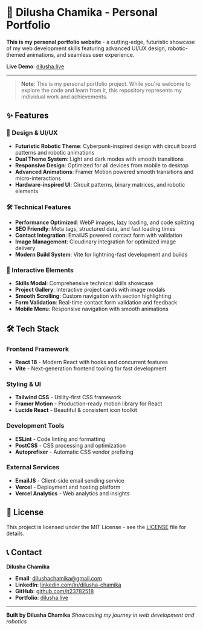 # 🚀 Dilusha Chamika - Personal Portfolio

**This is my personal portfolio website** - a cutting-edge, futuristic showcase of my web development skills featuring advanced UI/UX design, robotic-themed animations, and seamless user experience.

**Live Demo**: [dilusha.live](https://www.dilusha.live/)

---

> **Note**: This is my personal portfolio project. While you're welcome to explore the code and learn from it, this repository represents my individual work and achievements.

## ✨ Features

### 🎨 Design & UI/UX
- **Futuristic Robotic Theme**: Cyberpunk-inspired design with circuit board patterns and robotic animations
- **Dual Theme System**: Light and dark modes with smooth transitions
- **Responsive Design**: Optimized for all devices from mobile to desktop
- **Advanced Animations**: Framer Motion powered smooth transitions and micro-interactions
- **Hardware-inspired UI**: Circuit patterns, binary matrices, and robotic elements

### 🛠️ Technical Features
- **Performance Optimized**: WebP images, lazy loading, and code splitting
- **SEO Friendly**: Meta tags, structured data, and fast loading times
- **Contact Integration**: EmailJS powered contact form with validation
- **Image Management**: Cloudinary integration for optimized image delivery
- **Modern Build System**: Vite for lightning-fast development and builds

### 📱 Interactive Elements
- **Skills Modal**: Comprehensive technical skills showcase
- **Project Gallery**: Interactive project cards with image modals
- **Smooth Scrolling**: Custom navigation with section highlighting
- **Form Validation**: Real-time contact form validation and feedback
- **Mobile Menu**: Responsive navigation with smooth animations

## 🛠️ Tech Stack

### Frontend Framework
- **React 18** - Modern React with hooks and concurrent features
- **Vite** - Next-generation frontend tooling for fast development

### Styling & UI
- **Tailwind CSS** - Utility-first CSS framework
- **Framer Motion** - Production-ready motion library for React
- **Lucide React** - Beautiful & consistent icon toolkit

### Development Tools
- **ESLint** - Code linting and formatting
- **PostCSS** - CSS processing and optimization
- **Autoprefixer** - Automatic CSS vendor prefixing

### External Services
- **EmailJS** - Client-side email sending service
- **Vercel** - Deployment and hosting platform
- **Vercel Analytics** - Web analytics and insights

## 📄 License

This project is licensed under the MIT License - see the [LICENSE](LICENSE) file for details.

## 📞 Contact

**Dilusha Chamika**
- **Email**: dilushachamika@gmail.com
- **LinkedIn**: [linkedin.com/in/dilusha-chamika](https://www.linkedin.com/in/dilusha-chamika/)
- **GitHub**: [github.com/it23782518](https://github.com/it23782518)
- **Portfolio**: [dilusha.live](https://www.dilusha.live/)

---

**Built by Dilusha Chamika**
*Showcasing my journey in web development and robotics*
